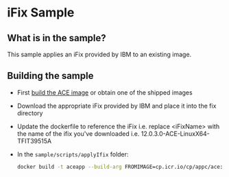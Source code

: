 
# iFix Sample

## What is in the sample?

This sample applies an iFix provided by IBM to an existing image.

## Building the sample

- First [build the ACE image](../../README.md#Building-a-container-image)  or obtain one of the shipped images
- Download the appropriate iFix provided by IBM and place it into the fix directory
- Update the dockerfile to reference the iFix i.e. replace \<iFixName> with the name of the ifix you've downloaded i.e. 12.0.3.0-ACE-LinuxX64-TFIT39515A
- In the `sample/scripts/applyIfix` folder:

    ```bash
    docker build -t aceapp --build-arg FROMIMAGE=cp.icr.io/cp/appc/ace:13.0.1.0-r1 --file Dockerfile .
    ```
